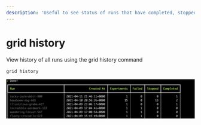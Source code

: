 ```yaml
---
description: 'Useful to see status of runs that have completed, stopped or failed'
---
```


# grid history

View history of all runs using the grid history command

```text
grid history
```

![](../../../../.gitbook/assets/image%20%2846%29.png)

